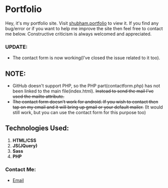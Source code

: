 # Portfolio
Hey, it's my portfolio site. Visit [shubham.portfolio](http://portfolio-shubham.rf.gd) to view it. If you find any bug/error or if you want to help me improve the site then feel free to contact me below. Constructive criticism is always welcomed and appreciated.

### UPDATE:
* The contact form is now working(I've closed the issue related to it too).

## NOTE:
* GitHub doesn't support PHP, so the PHP part(contactform.php) has not been linked to the main file(index.html). ~~Instead to send the mail I've used the mailto attribute.~~
* ~~The contact form doesn't work for android. If you wish to contact then tap on my email and it will bring up gmail or your default mailer.~~ (It would still work, but you can use the contact form for this purpose too)

## Technologies Used:
1. **HTML/CSS**
2. **JS(JQuery)**
3. **Sass**
4. **PHP**
### Contact Me:
* [Email](mailto:shub23c@gmail.com)
